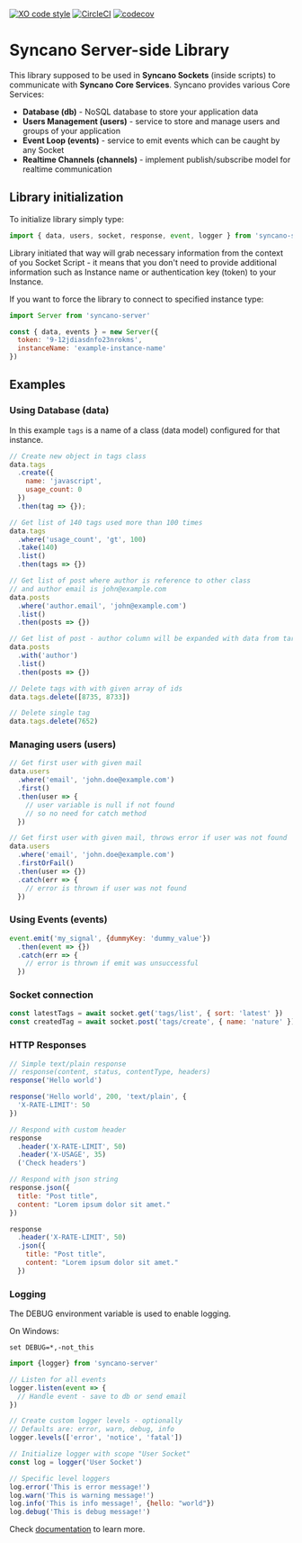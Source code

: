 [![XO code style](https://img.shields.io/badge/code_style-XO-5ed9c7.svg)](https://github.com/sindresorhus/xo)   [![CircleCI](https://circleci.com/gh/Syncano/syncano-server-js/tree/devel.svg?style=shield&circle-token=0340c11444db6f3dc227cf310f4d8ff1bd90dee8)](https://circleci.com/gh/Syncano/syncano-server-js/tree/devel)
[![codecov](https://codecov.io/gh/Syncano/syncano-server-js/branch/devel/graph/badge.svg)](https://codecov.io/gh/Syncano/syncano-server-js)

# Syncano Server-side Library

This library supposed to be used in **Syncano Sockets** (inside scripts)
to communicate with **Syncano Core Services**. Syncano provides various Core Services:
- **Database (db)** - NoSQL database to store your application data
- **Users Management (users)** - service to store and manage users and groups of your application
- **Event Loop (events)** - service to emit events which can be caught by any Socket
- **Realtime Channels (channels)** - implement publish/subscribe model for realtime communication

## Library initialization

To initialize library simply type:
```js
import { data, users, socket, response, event, logger } from 'syncano-server'
```

Library initiated that way will grab necessary information from the context of you Socket Script - it means that you don't need to provide additional information such as Instance name or authentication key (token) to your Instance.

If you want to force the library to connect to specified instance type:
```js
import Server from 'syncano-server'

const { data, events } = new Server({
  token: '9-12jdiasdnfo23nrokms',
  instanceName: 'example-instance-name'
})
```

## Examples

### Using Database (data)

In this example `tags` is a name of a class (data model) configured for that instance.

```js
// Create new object in tags class
data.tags
  .create({
    name: 'javascript',
    usage_count: 0
  })
  .then(tag => {});

// Get list of 140 tags used more than 100 times
data.tags
  .where('usage_count', 'gt', 100)
  .take(140)
  .list()
  .then(tags => {})

// Get list of post where author is reference to other class 
// and author email is john@example.com
data.posts
  .where('author.email', 'john@example.com')
  .list()
  .then(posts => {})

// Get list of post - author column will be expanded with data from target class
data.posts
  .with('author')
  .list()
  .then(posts => {})

// Delete tags with with given array of ids
data.tags.delete([8735, 8733])

// Delete single tag
data.tags.delete(7652)
```

### Managing users (users)

```js
// Get first user with given mail
data.users
  .where('email', 'john.doe@example.com')
  .first()
  .then(user => {
    // user variable is null if not found
    // so no need for catch method
  })

// Get first user with given mail, throws error if user was not found
data.users
  .where('email', 'john.doe@example.com')
  .firstOrFail()
  .then(user => {})
  .catch(err => {
    // error is thrown if user was not found
  })
```

### Using Events (events)

```js
event.emit('my_signal', {dummyKey: 'dummy_value'})
  .then(event => {})
  .catch(err => {
    // error is thrown if emit was unsuccessful
  })
```

### Socket connection 

```js
const latestTags = await socket.get('tags/list', { sort: 'latest' })
const createdTag = await socket.post('tags/create', { name: 'nature' })
```

### HTTP Responses

```js
// Simple text/plain response
// response(content, status, contentType, headers)
response('Hello world')

response('Hello world', 200, 'text/plain', {
  'X-RATE-LIMIT': 50
})

// Respond with custom header
response
  .header('X-RATE-LIMIT', 50)
  .header('X-USAGE', 35)
  ('Check headers')

// Respond with json string
response.json({
  title: "Post title",
  content: "Lorem ipsum dolor sit amet."
})

response
  .header('X-RATE-LIMIT', 50)
  .json({
    title: "Post title",
    content: "Lorem ipsum dolor sit amet."
  })
```

### Logging

The DEBUG environment variable is used to enable logging. 

On Windows:
```
set DEBUG=*,-not_this
```

```js
import {logger} from 'syncano-server'

// Listen for all events 
logger.listen(event => {
  // Handle event - save to db or send email 
})

// Create custom logger levels - optionally 
// Defaults are: error, warn, debug, info
logger.levels(['error', 'notice', 'fatal'])

// Initialize logger with scope "User Socket"
const log = logger('User Socket')

// Specific level loggers
log.error('This is error message!')
log.warn('This is warning message!')
log.info('This is info message!', {hello: "world"})
log.debug('This is debug message!')
```

Check [documentation](http://syncano.github.io/syncano-server-js/) to learn more.
